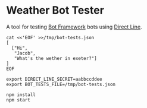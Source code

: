 Weather Bot Tester
==================

A tool for testing [Bot Framework](https://dev.botframework.com/) bots using [Direct Line](https://docs.microsoft.com/en-us/bot-framework/rest-api/bot-framework-rest-direct-line-3-0-concepts).

```shell
cat <<'EOF' >>/tmp/bot-tests.json
[
  ["Hi",
   "Jacob",
   "What's the wether in exeter?"]
]
EOF

export DIRECT_LINE_SECRET=aabbccddee
export BOT_TESTS_FILE=/tmp/bot-tests.json

npm install
npm start
```
